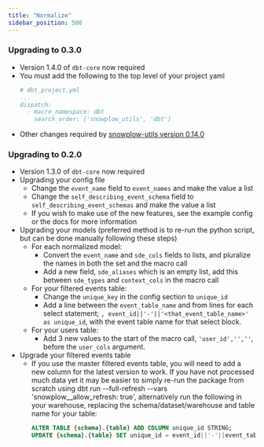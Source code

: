 ```yaml
---
title: "Normalize"
sidebar_position: 500
---
```


### Upgrading to 0.3.0
- Version 1.4.0 of `dbt-core` now required
- You must add the following to the top level of your project yaml
    ```yml
    # dbt_project.yml
    ...
    dispatch:
      - macro_namespace: dbt
        search_order: ['snowplow_utils', 'dbt']
    ```
- Other changes required by [snowplow-utils version 0.14.0](/docs/modeling-your-data/modeling-your-data-with-dbt/migration-guides/utils/index.md#upgrading-to-0140)

### Upgrading to 0.2.0
- Version 1.3.0 of `dbt-core` now required
- Upgrading your config file
    - Change the `event_name` field to `event_names` and make the value a list
    - Change the `self_describing_event_schema` field to `self_describing_event_schemas` and make the value a list
    - If you wish to make use of the new features, see the example config or the docs for more information
- Upgrading your models (preferred method is to re-run the python script, but can be done manually following these steps)
    - For each normalized model:
        - Convert the `event_name` and `sde_cols` fields to lists, and pluralize the names in both the set and the macro call
        - Add a new field, `sde_aliases` which is an empty list, add this between `sde_types` and `context_cols` in the macro call
    - For your filtered events table:
        - Change the `unique_key` in the config section to `unique_id`
        - Add a line between the `event_table_name` and from lines for each select statement; `, event_id||'-'||'<that_event_table_name>' as unique_id`, with the event table name for that select block.
    - For your users table:
        - Add 3 new values to the start of the macro call, `'user_id','',''`, before the `user_cols` argument.
- Upgrade your filtered events table
    - If you use the master filtered events table, you will need to add a new column for the latest version to work. If you have not processed much data yet it may be easier to simply re-run the package from scratch using dbt run --full-refresh --vars 'snowplow__allow_refresh: true', alternatively run the following in your warehouse, replacing the schema/dataset/warehouse and table name for your table:
        ```sql
        ALTER TABLE {schema}.{table} ADD COLUMN unique_id STRING;
        UPDATE {schema}.{table} SET unique_id = event_id||'-'||event_table_name WHERE 1 = 1;
        ```
